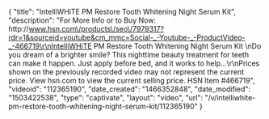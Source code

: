 {
    "title": "IntelliWHiTE PM Restore Tooth Whitening Night Serum Kit",
    "description": "For More Info or to Buy Now: http:\/\/www.hsn.com\/products\/seo\/7979317?rdr=1&sourceid=youtube&cm_mmc=Social-_-Youtube-_-ProductVideo-_-466719\r\nIntelliWHiTE PM Restore Tooth Whitening Night Serum Kit \nDo you dream of a brighter smile? This nighttime beauty treatment for teeth can make it happen. Just apply before bed, and it works to help...\r\nPrices shown on the previously recorded video may not represent the current price.  View hsn.com to view the current selling price. HSN Item #466719",
    "videoid": "112365190",
    "date_created": "1466352848",
    "date_modified": "1503422538",
    "type": "captivate",
    "layout": "video",
    "url": "\/v\/intelliwhite-pm-restore-tooth-whitening-night-serum-kit\/112365190"
}